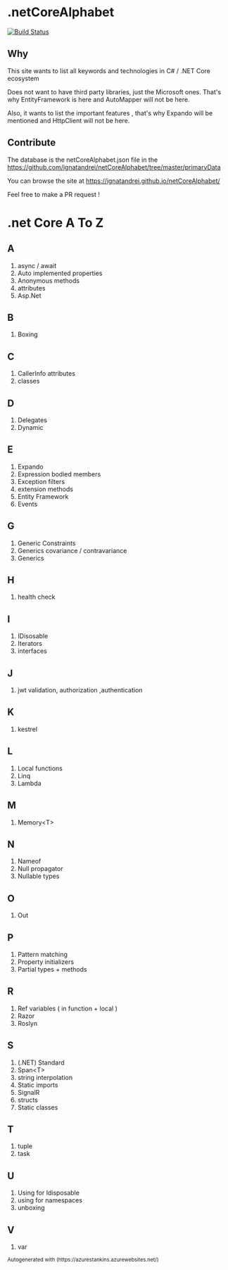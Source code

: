 # .netCoreAlphabet
[![Build Status](https://dev.azure.com/ignatandrei0674/netCoreAlphabet/_apis/build/status/ignatandrei.netCoreAlphabet?branchName=master)](https://dev.azure.com/ignatandrei0674/netCoreAlphabet/_build/latest?definitionId=3&branchName=master)

## Why
This site wants to list all keywords and technologies  in C# / .NET Core ecosystem

Does not want to have third party libraries, just the Microsoft ones. That's why EntityFramework is here and AutoMapper will not be here.

Also, it wants to list the important features , that's why Expando will be mentioned and HttpClient will not be here.

## Contribute

The database is the netCoreAlphabet.json file in the https://github.com/ignatandrei/netCoreAlphabet/tree/master/primaryData

You can browse the site at https://ignatandrei.github.io/netCoreAlphabet/

Feel free to make a PR request !

# .net Core A To Z
## A
1. async / await
1. Auto implemented properties
1. Anonymous methods
1. attributes
1. Asp.Net

## B
1. Boxing

## C
1. CallerInfo attributes
1. classes

## D
1. Delegates
1. Dynamic

## E
1. Expando
1. Expression bodied members
1. Exception filters
1. extension methods
1. Entity Framework
1. Events

## G
1. Generic Constraints
1. Generics covariance / contravariance
1. Generics

## H
1. health check

## I
1. IDisosable
1. Iterators
1. interfaces

## J
1.  jwt validation, authorization ,authentication 

## K
1. kestrel

## L
1. Local functions
1. Linq
1. Lambda

## M
1. Memory&lt;T&gt;

## N
1. Nameof
1. Null propagator
1. Nullable types

## O
1. Out

## P
1. Pattern matching
1. Property initializers
1. Partial types &#x2B; methods

## R
1. Ref variables ( in function &#x2B; local )
1. Razor
1. Roslyn

## S
1. (.NET) Standard
1. Span&lt;T&gt;
1. string interpolation
1. Static imports
1. SignalR
1. structs
1. Static classes

## T
1. tuple
1. task

## U
1. Using for Idisposable
2. using for namespaces
1. unboxing

## V
1. var







<small>
    Autogenerated with (https://azurestankins.azurewebsites.net/)
</small>

